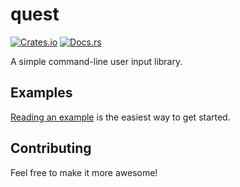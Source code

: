 # quest

[![Crates.io](https://img.shields.io/crates/d/quest.svg)](https://crates.io/crates/quest)
[![Docs.rs](https://docs.rs/quest/badge.svg)](https://docs.rs/quest)

A simple command-line user input library.

## Examples

[Reading an example](examples) is the easiest way to get started.

## Contributing

Feel free to make it more awesome!

